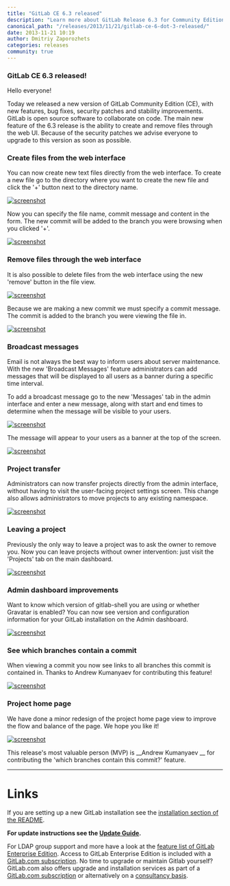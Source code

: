 ```yaml
---
title: "GitLab CE 6.3 released"
description: "Learn more about GitLab Release 6.3 for Community Edition (CE)"
canonical_path: "/releases/2013/11/21/gitlab-ce-6-dot-3-released/"
date: 2013-11-21 10:19
author: Dmitriy Zaporozhets
categories: releases
community: true
---
```


### GitLab CE 6.3 released!

Hello everyone!

Today we released a new version of GitLab Community Edition (CE), with new features, bug fixes, security patches and stability improvements.
GitLab is open source software to collaborate on code.
The main new feature of the 6.3 release is the ability to create and remove files through the web UI.
Because of the security patches we advise everyone to upgrade to this version as soon as possible.

### Create files from the web interface

You can now create new text files directly from the web interface.
To create a new file go to the directory where you want to create the new file and click the '+' button next to the directory name.

[![screenshot](/images/6_3/new-file-1.png)](/images/6_3/new-file-1.png)

Now you can specify the file name, commit message and content in the form.
The new commit will be added to the branch you were browsing when you clicked '+'.

[![screenshot](/images/6_3/new-file-2.png)](/images/6_3/new-file-2.png)

<!--more-->

### Remove files through the web interface

It is also possible to delete files from the web interface using the new 'remove' button in the file view.

[![screenshot](/images/6_3/remove-file-1.png)](/images/6_3/remove-file-1.png)

Because we are making a new commit we must specify a commit message.
The commit is added to the branch you were viewing the file in.

[![screenshot](/images/6_3/remove-file-2.png)](/images/6_3/remove-file-2.png)

### Broadcast messages

Email is not always the best way to inform users about server maintenance.
With the new 'Broadcast Messages' feature administrators can add messages that will be displayed to all users as a banner during a specific time interval.

To add a broadcast message go to the new 'Messages' tab in the admin interface and enter a new message, along with start and end times to determine when the message will be visible to your users.

[![screenshot](/images/6_3/broadcast.png)](/images/6_3/broadcast.png)

The message will appear to your users as a banner at the top of the screen.

[![screenshot](/images/6_3/broadcast-show.png)](/images/6_3/broadcast-show.png)

### Project transfer

Administrators can now transfer projects directly from the admin interface, without having to visit the user-facing project settings screen.
This change also allows administrators to move projects to any existing namespace.

[![screenshot](/images/6_3/admin-transfer.png)](/images/6_3/admin-transfer.png)

### Leaving a project

Previously the only way to leave a project was to ask the owner to remove you.
Now you can leave projects without owner intervention: just visit the 'Projects' tab on the main dashboard.

[![screenshot](/images/6_3/leave-page.png)](/images/6_3/leave-page.png)

### Admin dashboard improvements

Want to know which version of gitlab-shell you are using or whether Gravatar is enabled?
You can now see version and configuration information for your GitLab installation on the Admin dashboard.

[![screenshot](/images/6_3/admin.png)](/images/6_3/admin.png)

### See which branches contain a commit

When viewing a commit you now see links to all branches this commit is contained in.
Thanks to Andrew Kumanyaev for contributing this feature!

[![screenshot](/images/6_3/commit.png)](/images/6_3/commit.png)

### Project home page

We have done a minor redesign of the project home page view to improve the flow and balance of the page.
We hope you like it!

[![screenshot](/images/6_3/project.png)](/images/6_3/project.png)

This release's most valuable person (MVP) is __Andrew Kumanyaev __ for contributing the 'which branches contain this commit?' feature.

- - -

# Links

If you are setting up a new GitLab installation see the [installation section of the README](https://github.com/gitlabhq/gitlabhq/blob/master/README.md#installation).

__For update instructions see the [Update Guide](https://about.gitlab.com/update/).__

For LDAP group support and more have a look at the [feature list of GitLab Enterprise Edition](http://www.gitlab.com/gitlab-ee/).
Access to GitLab Enterprise Edition is included with a [GitLab.com subscription](/pricing/).
No time to upgrade or maintain Gitlab yourself?
GitLab.com also offers upgrade and installation services as part of a [GitLab.com subscription](/pricing/) or alternatively on a [consultancy basis](http://www.gitlab.com/consultancy/).
